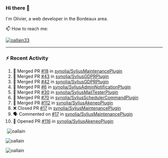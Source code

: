 ### Hi there 👋

I'm Olivier, a web developer in the Bordeaux area.

📫 How to reach me:

<p> <a href="https://twitter.com/oallain33" target="blank"><img src="https://img.shields.io/twitter/follow/oallain33?logo=twitter&style=for-the-badge" alt="oallain33" /></a> </p>

---

### :zap: Recent Activity

<!--START_SECTION:activity-->
1. 🎉 Merged PR [#18](https://github.com/synolia/SyliusMaintenancePlugin/pull/18) in [synolia/SyliusMaintenancePlugin](https://github.com/synolia/SyliusMaintenancePlugin)
2. 🎉 Merged PR [#43](https://github.com/synolia/SyliusGDPRPlugin/pull/43) in [synolia/SyliusGDPRPlugin](https://github.com/synolia/SyliusGDPRPlugin)
3. 🎉 Merged PR [#42](https://github.com/synolia/SyliusGDPRPlugin/pull/42) in [synolia/SyliusGDPRPlugin](https://github.com/synolia/SyliusGDPRPlugin)
4. 🎉 Merged PR [#6](https://github.com/synolia/SyliusAdminNotificationPlugin/pull/6) in [synolia/SyliusAdminNotificationPlugin](https://github.com/synolia/SyliusAdminNotificationPlugin)
5. 🎉 Merged PR [#30](https://github.com/synolia/SyliusMailTesterPlugin/pull/30) in [synolia/SyliusMailTesterPlugin](https://github.com/synolia/SyliusMailTesterPlugin)
6. 🎉 Merged PR [#70](https://github.com/synolia/SyliusSchedulerCommandPlugin/pull/70) in [synolia/SyliusSchedulerCommandPlugin](https://github.com/synolia/SyliusSchedulerCommandPlugin)
7. 🎉 Merged PR [#112](https://github.com/synolia/SyliusAkeneoPlugin/pull/112) in [synolia/SyliusAkeneoPlugin](https://github.com/synolia/SyliusAkeneoPlugin)
8. ❌ Closed PR [#17](https://github.com/synolia/SyliusMaintenancePlugin/pull/17) in [synolia/SyliusMaintenancePlugin](https://github.com/synolia/SyliusMaintenancePlugin)
9. 🗣 Commented on [#17](https://github.com/synolia/SyliusMaintenancePlugin/issues/17) in [synolia/SyliusMaintenancePlugin](https://github.com/synolia/SyliusMaintenancePlugin)
10. 💪 Opened PR [#116](https://github.com/synolia/SyliusAkeneoPlugin/pull/116) in [synolia/SyliusAkeneoPlugin](https://github.com/synolia/SyliusAkeneoPlugin)
<!--END_SECTION:activity-->

<p>&nbsp;<img align="center" src="https://github-readme-stats.vercel.app/api?username=oallain&show_icons=true&locale=en" alt="oallain" /></p>

<p><img align="center" src="https://github-readme-streak-stats.herokuapp.com/?user=oallain&" alt="oallain" /></p>

<p><img src="https://github-readme-stats.vercel.app/api/top-langs?username=oallain&show_icons=true&locale=en&layout=compact" alt="oallain" /></p>
